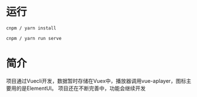 

# 运行
```
cnpm / yarn install

cnpm / yarn run serve
```

# 简介
项目通过Vuecli开发，数据暂时存储在Vuex中，播放器调用vue-aplayer，图标主要用的是ElementUI。
项目还在不断完善中，功能会继续开发
